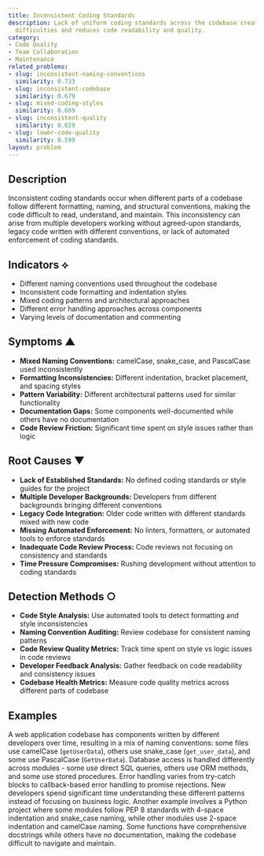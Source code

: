 ```yaml
---
title: Inconsistent Coding Standards
description: Lack of uniform coding standards across the codebase creates maintenance
  difficulties and reduces code readability and quality.
category:
- Code Quality
- Team Collaboration
- Maintenance
related_problems:
- slug: inconsistent-naming-conventions
  similarity: 0.733
- slug: inconsistent-codebase
  similarity: 0.679
- slug: mixed-coding-styles
  similarity: 0.669
- slug: inconsistent-quality
  similarity: 0.629
- slug: lower-code-quality
  similarity: 0.599
layout: problem
---
```


## Description

Inconsistent coding standards occur when different parts of a codebase follow different formatting, naming, and structural conventions, making the code difficult to read, understand, and maintain. This inconsistency can arise from multiple developers working without agreed-upon standards, legacy code written with different conventions, or lack of automated enforcement of coding standards.

## Indicators ⟡

- Different naming conventions used throughout the codebase
- Inconsistent code formatting and indentation styles
- Mixed coding patterns and architectural approaches
- Different error handling approaches across components
- Varying levels of documentation and commenting

## Symptoms ▲

- **Mixed Naming Conventions:** camelCase, snake_case, and PascalCase used inconsistently
- **Formatting Inconsistencies:** Different indentation, bracket placement, and spacing styles
- **Pattern Variability:** Different architectural patterns used for similar functionality
- **Documentation Gaps:** Some components well-documented while others have no documentation
- **Code Review Friction:** Significant time spent on style issues rather than logic

## Root Causes ▼

- **Lack of Established Standards:** No defined coding standards or style guides for the project
- **Multiple Developer Backgrounds:** Developers from different backgrounds bringing different conventions
- **Legacy Code Integration:** Older code written with different standards mixed with new code
- **Missing Automated Enforcement:** No linters, formatters, or automated tools to enforce standards
- **Inadequate Code Review Process:** Code reviews not focusing on consistency and standards
- **Time Pressure Compromises:** Rushing development without attention to coding standards

## Detection Methods ○

- **Code Style Analysis:** Use automated tools to detect formatting and style inconsistencies
- **Naming Convention Auditing:** Review codebase for consistent naming patterns
- **Code Review Quality Metrics:** Track time spent on style vs logic issues in code reviews
- **Developer Feedback Analysis:** Gather feedback on code readability and consistency issues
- **Codebase Health Metrics:** Measure code quality metrics across different parts of codebase

## Examples

A web application codebase has components written by different developers over time, resulting in a mix of naming conventions: some files use camelCase (`getUserData`), others use snake_case (`get_user_data`), and some use PascalCase (`GetUserData`). Database access is handled differently across modules - some use direct SQL queries, others use ORM methods, and some use stored procedures. Error handling varies from try-catch blocks to callback-based error handling to promise rejections. New developers spend significant time understanding these different patterns instead of focusing on business logic. Another example involves a Python project where some modules follow PEP 8 standards with 4-space indentation and snake_case naming, while other modules use 2-space indentation and camelCase naming. Some functions have comprehensive docstrings while others have no documentation, making the codebase difficult to navigate and maintain.
